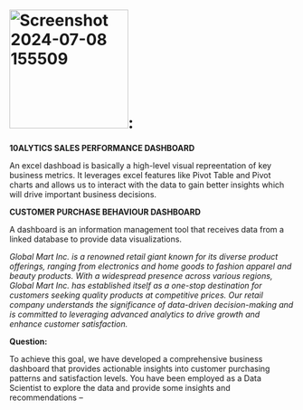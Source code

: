 # <img width="210" alt="Screenshot 2024-07-08 155509" src="https://github.com/halimotoye/Dashboarding-in-Excel/assets/172057907/65705fd0-3e10-44b3-a049-7b3343cca413">:

**10ALYTICS SALES PERFORMANCE DASHBOARD**

An excel dashboad is basically a high-level visual repreentation of key business metrics.
It leverages excel features like Pivot Table and Pivot charts and allows us to interact with the data to gain better insights which will drive important business decisions.

**CUSTOMER PURCHASE BEHAVIOUR DASHBOARD**

A dashboard is an information management tool that receives data from a linked database to provide data visualizations.

_Global Mart Inc. is a renowned retail giant known for its diverse product offerings, ranging from electronics and home goods to fashion apparel and beauty products. With a widespread presence across various regions, Global Mart Inc. has established itself as a one-stop destination for customers seeking quality products at competitive prices. Our retail company understands the significance of data-driven decision-making and is committed to leveraging advanced analytics to drive growth and enhance customer satisfaction._

**Question:**

To achieve this goal, we have developed a comprehensive business dashboard that provides actionable insights into customer purchasing patterns and satisfaction levels. You have been employed as a Data Scientist to explore the data and provide some insights and recommendations –

